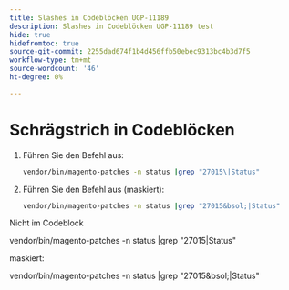 ```yaml
---
title: Slashes in Codeblöcken UGP-11189
description: Slashes in Codeblöcken UGP-11189 test
hide: true
hidefromtoc: true
source-git-commit: 2255dad674f1b4d456ffb50ebec9313bc4b3d7f5
workflow-type: tm+mt
source-wordcount: '46'
ht-degree: 0%

---
```


# Schrägstrich in Codeblöcken

1. Führen Sie den Befehl aus:

   ```bash
   vendor/bin/magento-patches -n status |grep "27015\|Status"
   ```

1. Führen Sie den Befehl aus (maskiert):

   ```bash
   vendor/bin/magento-patches -n status |grep "27015&bsol;|Status"
   ```

Nicht im Codeblock

vendor/bin/magento-patches -n status |grep &quot;27015\|Status&quot;

maskiert:

vendor/bin/magento-patches -n status |grep &quot;27015&amp;bsol;|Status&quot;

